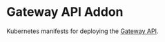 # Gateway API Addon

Kubernetes manifests for deploying the [Gateway API](https://gateway-api.sigs.k8s.io/).
